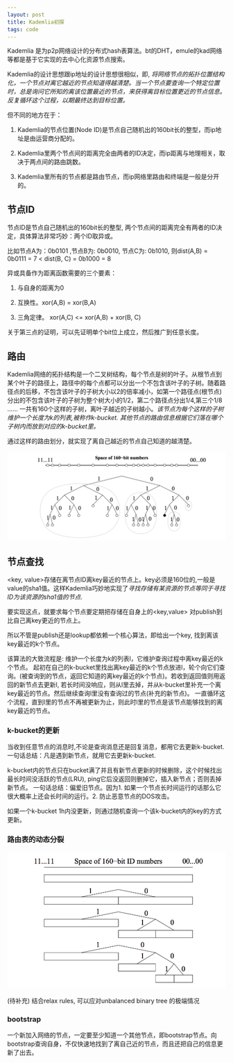 ```yaml
---
layout: post
title: Kademlia初探
tags: code
---
```


Kademlia 是为p2p网络设计的分布式hash表算法。bt的DHT，emule的kad网络等都是基于它实现的去中心化资源节点搜索。

Kademlia的设计思想跟ip地址的设计思想很相似，即, *将网络节点的拓扑位置结构化，一个节点对离它越近的节点知道得越清楚。当一个节点要查询一个特定位置时，总是询问它所知的离该位置最近的节点，来获得离目标位置更近的节点信息。反复循环这个过程，以期最终达到目标位置。*

但不同的地方在于：

1. Kademlia的节点位置(Node ID)是节点自己随机出的160bit长的整型，而ip地址是由运营商分配的。

2. Kademlia里两个节点间的距离完全由两者的ID决定，而ip距离与地理相关，取决于两点间的路由跳数。

3. Kademlia里所有的节点都是路由节点，而ip网络里路由和终端是一般是分开的。



## 节点ID

节点ID是节点自己随机出的160bit长的整型, 两个节点间的距离完全有两者的ID决定，具体算法非常巧妙：两个ID取异或。

比如节点A为：0b0101 ,节点B为: 0b0010, 节点C为: 0b1010, 则dist(A,B) = 0b0111 = 7 < dist(B, C) = 0b1000 = 8

异或具备作为距离函数需要的三个要素：

1. 与自身的距离为0

2. 互换性。xor(A,B) = xor(B,A)

3. 三角定律。 xor(A,C) <= xor(A,B) + xor(B, C)


关于第三点的证明，可以先证明单个bit位上成立，然后推广到任意长度。

## 路由

Kademlia网络的拓扑结构是一个二叉树结构，每个节点是树的叶子。从根节点到某个叶子的路径上，路径中的每个点都可以分出一个不包含该叶子的子树。随着路径点的后移，不包含该叶子的子树大小以2的倍率减小，如第一个路径点(根节点)分出的不包含该叶子的子树为整个树大小的1/2，第二个路径点分出1/4,第三个1/8 ...... 一共有160个这样的子树，离叶子越近的子树越小。*该节点为每个这样的子树维护一个长度为k的列表,被称作k-bucket. 其他节点的路由信息根据它们落在哪个子树内而放到对应的k-bucket里。*

通过这样的路由划分，就实现了离自己越近的节点自己知道的越清楚。

![节点0011...的路由信息](/images/kademlia_0.png)


## 节点查找

<key, value>存储在离节点ID离key最近的节点上。key必须是160位的,一般是value的sha1值。这样Kademlia巧妙地实现了*寻找存储有某资源的节点等同于寻找ID为该资源的sha1值的节点*.

要实现这点，就要求每个节点要定期把存储在自身上的<key,value> 对publish到比自己离key更近的节点上。

所以不管是publish还是lookup都依赖一个核心算法，即给出一个key, 找到离该key最近的k个节点。

该算法的大致流程是: 维护一个长度为k的列表l，它维护查询过程中离key最近的k个节点。 起初在自己的k-bucket里找出离key最近的k个节点放进l，轮个向它们查询。(被查询到的节点，返回它知道的离key最近的k个节点)。若收到返回值则用返回的新节点去更新l, 若长时间没响应，则从l里去掉，并从k-bucket里补充一个离key最近的节点。然后继续查询l里没有查询过的节点(补充的新节点)。 一直循环这个流程，直到l里的节点不再被更新为止，则此时l里的节点是该节点能够找到的离key最近的节点。

### k-bucket的更新

当收到任意节点的消息时,不论是查询消息还是回复消息，都用它去更新k-bucket. 一句话总结：凡是遇到新节点，就用它去更新k-bucket.

k-bucket内的节点只在bucket满了并且有新节点更新的时候删除，这个时候找出最长时间没活跃的节点(LRU), ping它后没返回则删掉它，插入新节点；否则丢掉新节点。 一句话总结：偏爱旧节点。因为1. 如果一个节点长时间运行的话那么它很大概率上还会长时间的运行。2. 防止恶意节点的DOS攻击。

如果一个k-bucket 1h内没更新，则通过随机查询一个该k-bucket内的key的方式更新。

### 路由表的动态分裂

![relax rules](/images/kademlia_1.png)

(待补充)
结合relax rules, 可以应对unbalanced binary tree 的极端情况

### bootstrap

一个新加入网络的节点，一定要至少知道一个其他节点，即bootstrap节点。向bootstrap查询自身，不仅快速地找到了离自己近的节点，而且还把自己的信息更新了出去。



